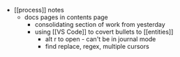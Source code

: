 - [[process]] notes
	- docs pages in contents page
		- consolidating section of work from yesterday
		- using [[VS Code]] to covert bullets to [[entities]]
			- alt r to open - can't be in journal mode
			- find replace, regex, multiple cursors